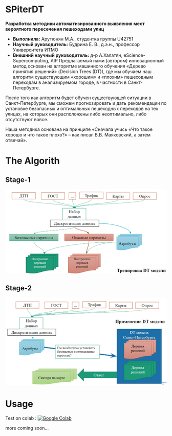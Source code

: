 # SPiterDT 
**Разработка методики автоматизированного выявления мест вероятного пересечения пешеходами улиц**
* **Выполнила:** Арутюнян М.А., студентка группы U42751 
* **Научный руководитель:** Будрина Е. В., д.э.н., профессор Университета ИТМО
* **Внешний научный руководитель:** д-р А.Халатян, eScience-Supercomputing, AIP
Предлагаемый нами (автором) инновационный метод основан на алгоритме машинного обучения «Дерево принятия решений» (Decision Trees (DT)), где мы обучаем наш алгоритм существующим «хорошим» и «плохим» пешеходным переходам 
в анализируемом городе, в частности в Санкт-Петербурге. 

После того как алгоритм будет обучен существующей ситуации в Санкт-Петербурге, мы сможем прогнозировать 
и дать рекомендации по установке безопасных и оптимальных пешеходных переходов 
на тех улицах, на которых они расположены либо неоптимально, либо отсутствуют вовсе.

Наша методика основана на принципе «Сначала учись «Что такое хорошо и что такое плохо?» – как писал В.В. Маяковский, а затем отвечай».

# The Algorith
## Stage-1 
![Image Teach DT](SpDT-1.png)
## Stage-2 
![Image Use DT](SpDT-2.png)

# Usage
Test on colab : 
<a href="https://colab.research.google.com/github/arm2arm//SPiterDT/blob/master/"><img src="https://badgen.net/badge/Launch/on%20Google%20Colab/blue?icon=terminal" alt="Google Colab" /></a></li>
 
more coming soon...
